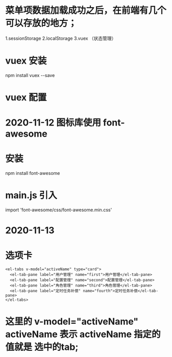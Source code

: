 # 菜单项数据加载成功之后，在前端有几个可以存放的地方；

1.sessionStorage
2.localStorage
3.vuex （状态管理）

# vuex 安装
npm install vuex --save

# vuex 配置

# 2020-11-12 图标库使用 font-awesome
# 安装
npm install font-awesome
# main.js 引入
import 'font-awesome/css/font-awesome.min.css'

# 2020-11-13 
# 选项卡
    <el-tabs v-model="activeName" type="card">
      <el-tab-pane label="用户管理" name="first">用户管理</el-tab-pane>
      <el-tab-pane label="配置管理" name="second">配置管理</el-tab-pane>
      <el-tab-pane label="角色管理" name="third">角色管理</el-tab-pane>
      <el-tab-pane label="定时任务补偿" name="fourth">定时任务补偿</el-tab-pane>
    </el-tabs>
# 这里的 v-model="activeName" activeName 表示 activeName 指定的值就是 选中的tab;


